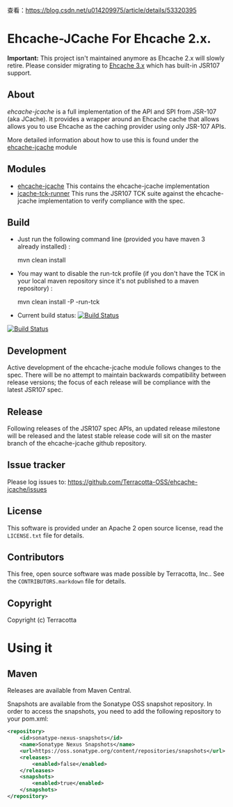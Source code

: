 查看：https://blog.csdn.net/u014209975/article/details/53320395

Ehcache-JCache  For Ehcache 2.x.   
==============

**Important:** This project isn't maintained anymore as Ehcache 2.x will slowly retire. Please consider migrating to [Ehcache 3.x](https://github.com/ehcache/ehcache3) which has built-in JSR107 support.

About
-----

*ehcache-jcache* is a full implementation of the API and SPI from JSR-107 (aka JCache). It provides a wrapper around an Ehcache cache
that allows allows you to use Ehcache as the caching provider using only JSR-107 APIs.

More detailed information about how to use this is found under the [ehcache-jcache](https://github.com/Terracotta-OSS/ehcache-jcache/tree/master/ehcache-jcache)
module

Modules
--------------------
* [ehcache-jcache](https://github.com/Terracotta-OSS/ehcache-jcache/tree/master/ehcache-jcache)
  This contains the ehcache-jcache implementation
* [jcache-tck-runner](https://github.com/Terracotta-OSS/ehcache-jcache/tree/master/jcache-tck-runner)
  This runs the JSR107 TCK suite against the ehcache-jcache implementation to verify compliance with the spec.


Build
--------------------
* Just run the following command line (provided you have maven 3 already installed) :

    mvn clean install


* You may want to disable the run-tck profile (if you don't have the TCK in your local maven repository since it's not published to a maven repository) :

    mvn clean install -P -run-tck

* Current build status: [![Build Status](https://ehcache.ci.cloudbees.com/buildStatus/icon?job=ehcache-jcache)](https://ehcache.ci.cloudbees.com/job/ehcache-jcache/)

[![Build Status](http://www.cloudbees.com/sites/default/files/Button-Powered-by-CB.png)](http://www.cloudbees.com/)

Development
--------

Active development of the ehcache-jcache module follows changes to the spec. There will be no attempt to maintain backwards
compatibility between release versions; the focus of each release will be compliance with the latest JSR107 spec.

Release
--------

Following releases of the JSR107 spec APIs, an updated release milestone will be released and the latest stable release code will sit on the master
branch of the ehcache-jcache github repository.

Issue tracker
-------------

Please log issues to: <https://github.com/Terracotta-OSS/ehcache-jcache/issues>


License
-------

This software is provided under an Apache 2 open source license, read the `LICENSE.txt` file for details.


Contributors
------------

This free, open source software was made possible by Terracotta, Inc.. See the `CONTRIBUTORS.markdown` file for details.


Copyright
---------

Copyright (c) Terracotta

Using it
========

Maven
-----

Releases are available from Maven Central.

Snapshots are available from the Sonatype OSS snapshot repository.
In order to access the snapshots, you need to add the following repository to your pom.xml:
```xml
<repository>
    <id>sonatype-nexus-snapshots</id>
    <name>Sonatype Nexus Snapshots</name>
    <url>https://oss.sonatype.org/content/repositories/snapshots</url>
    <releases>
        <enabled>false</enabled>
    </releases>
    <snapshots>
        <enabled>true</enabled>
    </snapshots>
</repository>
```
